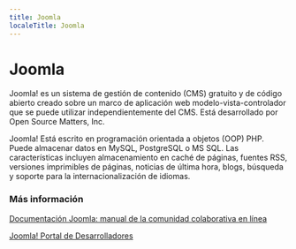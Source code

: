 ```yaml
---
title: Joomla
localeTitle: Joomla
---
```

# Joomla

Joomla! es un sistema de gestión de contenido (CMS) gratuito y de código abierto creado sobre un marco de aplicación web modelo-vista-controlador que se puede utilizar independientemente del CMS. Está desarrollado por Open Source Matters, Inc.

Joomla! Está escrito en programación orientada a objetos (OOP) PHP. Puede almacenar datos en MySQL, PostgreSQL o MS SQL. Las características incluyen almacenamiento en caché de páginas, fuentes RSS, versiones imprimibles de páginas, noticias de última hora, blogs, búsqueda y soporte para la internacionalización de idiomas.

### Más información

[Documentación Joomla: manual de la comunidad colaborativa en línea](https://docs.joomla.org/)

[Joomla! Portal de Desarrolladores](https://docs.joomla.org/Portal:Developers)